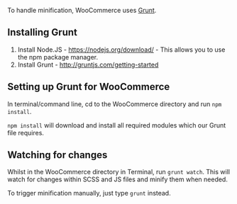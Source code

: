 To handle minification, WooCommerce uses [Grunt](http://gruntjs.com). 

## Installing Grunt

1. Install Node.JS - https://nodejs.org/download/ - This allows you to use the npm package manager.
2. Install Grunt - http://gruntjs.com/getting-started

## Setting up Grunt for WooCommerce

In terminal/command line, cd to the WooCommerce directory and run `npm install`.

`npm install` will download and install all required modules which our Grunt file requires.

## Watching for changes

Whilst in the WooCommerce directory in Terminal, run `grunt watch`. This will watch for changes within SCSS and JS files and minify them when needed.

To trigger minification manually, just type `grunt` instead.

